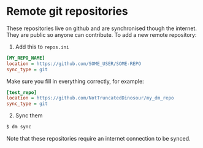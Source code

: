 # Remote git repositories

These repositories live on github and are synchronised though the internet.
They are public so anyone can contribute.
To add a new remote repository:

1. Add this to `repos.ini`

```ini
[MY_REPO_NAME]
location = https://github.com/SOME_USER/SOME-REPO
sync_type = git
```

Make sure you fill in everything correctly, for example:

```ini
[test_repo]
location = https://github.com/NotTruncatedDinosour/my_dm_repo
sync_type = git
```

2. Sync them
```bash
$ dm sync
```

Note that these repositories require an internet connection to be synced.

